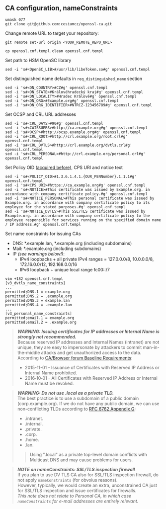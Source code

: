 ## CA configuration, nameConstraints
```
umask 077
git clone git@github.com:cesiumcz/openssl-ca.git
```

Change remote URL to target your repository:  
```
git remote set-url origin <YOUR_REMOTE_REPO_URL>
```

```
cp openssl.cnf.templ.clean openssl.cnf.templ
```

Set path to HSM OpenSC library

```
sed -i 's#<OpenSC_LIB>#/usr/lib/libeToken.so#g' openssl.cnf.templ
```

Set distinguished name defaults in `req_distinguished_name` section
```
sed -i 's#<DN_COUNTRY>#CZ#g' openssl.cnf.templ
sed -i 's#<DN_STATE>#Královéhradecký kraj#g' openssl.cnf.templ
sed -i 's#<DN_LOCALITY>#Hradec Králové#g' openssl.cnf.templ
sed -i 's#<DN_ORG>#Example.org#g' openssl.cnf.templ
sed -i 's#<DN_ORG_IDENTIFIER>#NTRCZ-123456789#g' openssl.cnf.templ
```
Set OCSP and CRL URL addresses
```
sed -i 's#<CRL_DAYS>#90#g' openssl.cnf.templ
sed -i 's#<CAISSUERS>#http://ca.example.org#g' openssl.cnf.templ
sed -i 's#<OCSP>#http://ocsp.example.org#g' openssl.cnf.templ
sed -i 's#<CRL_ROOT>#http://crl.example.org/root.crl#g' openssl.cnf.templ
sed -i 's#<CRL_DVTLS>#http://crl.example.org/dvtls.crl#g' openssl.cnf.templ
sed -i 's#<CRL_PERSONAL>#http://crl.example.org/personal.crl#g' openssl.cnf.templ
```
Set Policy OID ([acquired before](oid.md)), CPS URI and notice text
```
sed -i 's#<POLICY_OID>#1.3.6.1.4.1.{OUR_PENNumber}.1.1.1#g' openssl.cnf.templ
sed -i 's#<CPS_URI>#https://ca.example.org#g' openssl.cnf.templ
sed -i 's#<NOTICE>#This certificate was issued by Example.org. in accordance with company certificate policy.#g' openssl.cnf.templ
sed -i 's#<NOTICE_PERSONAL>#This personal certificate was issued by Example.org. in accordance with company certificate policy to its employee for the stated purposes.#g' openssl.cnf.templ
sed -i 's#<NOTICE_DVTLS>#This SSL/TLS certificate was issued by Example.org. in accordance with company certificate policy to the employee responsible for services running on the specified domain name / IP address.#g' openssl.cnf.templ
```
Set name constraints for issuing CAs
- DNS: *.example.lan, *.example.org (including subdomains)
- Mail: *.example.org (including subdomains)
- IP _(see warnings below!)_:
    - IPv4 loopbacks + all private IPv4 ranges = 127.0.0.0/8, 10.0.0.0/8, 172.16.0.0/12, 192.168.0.0/16
    - IPv6 loopback + unique local range fc00::/7

```
vim +182 openssl.cnf.templ
[v3_dvtls_name_constraints]
...
permitted;DNS.1 = example.org
permitted;DNS.2 = .example.org
permitted;DNS.3 = example.lan
permitted;DNS.4 = .example.lan
...
[v3_personal_name_constraints]
permitted;email.1 = example.org
permitted;email.2 = .example.org
```

> **_WARNING: Issuing certificates for IP addresses or Internal Name is strongly not recommended._**  
> Because reserved IP addresses and Internal Names (intranet) are not unique, they are easy to impersonate by attackers to commit man-in-the-middle attacks and get unauthorized access to the data.  
> According to [CA/Browser forum Baseline Requirements](https://cabforum.org/wp-content/uploads/CA-Browser-Forum-BR-v2.0.1.pdf):  
> - 2015-11-01 - Issuance of Certificates with Reserved IP Address or Internal Name prohibited.  
> - 2016‐10‐01 - All Certificates with Reserved IP Address or Internal Name must be revoked.  

> **_WARNING: Do not use .local as a private TLD._**  
The best practice is to use a subdomain of a public domain (corp.example.org). If we do not have any public domain, we can use non-conflicting TLDs according to [RFC 6762 Appendix G](https://www.rfc-editor.org/rfc/rfc6762#appendix-G):
> - .intranet.
> - .internal.
> - .private.
> - .corp.
> - .home.
> - .lan.
>
>> Using ".local" as a private top-level domain conflicts with Multicast DNS and may cause problems for users.

> **_NOTE on nameConstraints: SSL/TLS inspection firewall_**  
If you plan to use DV TLS CA also for SSL/TLS inspection firewall, do not apply `nameConstraints` (for obvoius reasons).  
However, typically, we would create an extra, unconstrained CA just for SSL/TLS inspection and issue certificates for firewalls.  
*This note does not relate to Personal CA, in which case `nameConstraints` for e-mail addresses are entirely relevant.*
